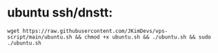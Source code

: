 # ubuntu ssh/dnstt:
```
wget https://raw.githubusercontent.com/JKimDevs/vps-script/main/ubuntu.sh && chmod +x ubuntu.sh && ./ubuntu.sh && sudo ./ubuntu.sh

```
